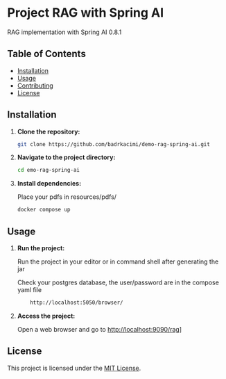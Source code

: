 # Project RAG with Spring AI

RAG implementation with Spring AI 0.8.1

## Table of Contents

- [Installation](#installation)
- [Usage](#usage)
- [Contributing](#contributing)
- [License](#license)

## Installation

1. **Clone the repository:**

    ```bash
    git clone https://github.com/badrkacimi/demo-rag-spring-ai.git
    ```

2. **Navigate to the project directory:**

    ```bash
    cd emo-rag-spring-ai
    ```

3. **Install dependencies:**

    Place your pdfs in resources/pdfs/

    ```bash
    docker compose up
    ```

## Usage

1. **Run the project:**

   Run the project in your editor or in command shell after generating the jar
   
   Check your postgres database, the user/password are in the compose yaml file
    ```bash
        http://localhost:5050/browser/
    ```

1. **Access the project:**

    Open a web browser and go to [http://localhost:9090/rag](http://localhost:9090/rag)]


## License

This project is licensed under the [MIT License](LICENSE).
